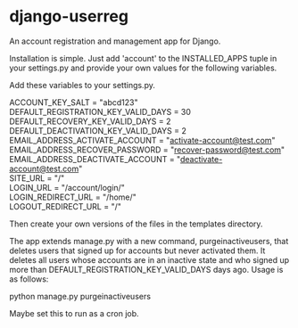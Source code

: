django-userreg
==============

An account registration and management app for Django.

Installation is simple. Just add 'account' to the INSTALLED_APPS tuple in your settings.py and provide your own values for the following variables.

Add these variables to your settings.py.

ACCOUNT_KEY_SALT = "abcd123"  
DEFAULT_REGISTRATION_KEY_VALID_DAYS = 30  
DEFAULT_RECOVERY_KEY_VALID_DAYS = 2  
DEFAULT_DEACTIVATION_KEY_VALID_DAYS = 2  
EMAIL_ADDRESS_ACTIVATE_ACCOUNT = "activate-account@test.com"  
EMAIL_ADDRESS_RECOVER_PASSWORD = "recover-password@test.com"  
EMAIL_ADDRESS_DEACTIVATE_ACCOUNT = "deactivate-account@test.com"  
SITE_URL = "/"  
LOGIN_URL = "/account/login/"  
LOGIN_REDIRECT_URL = "/home/"  
LOGOUT_REDIRECT_URL = "/"  

Then create your own versions of the files in the templates directory.

The app extends manage.py with a new command, purgeinactiveusers, that deletes users that signed up for accounts but never activated them. It deletes all users whose accounts are in an inactive state and who signed up more than DEFAULT_REGISTRATION_KEY_VALID_DAYS days ago. Usage is as follows:

python manage.py purgeinactiveusers

Maybe set this to run as a cron job.

